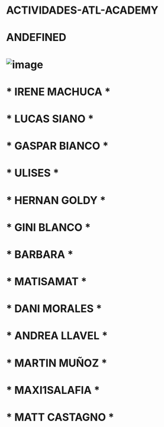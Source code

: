 #                                  ACTIVIDADES-ATL-ACADEMY

#                                       ANDEFINED   

#    ![image](https://github.com/HernanGoldy/actividades-atl-academy/assets/112596102/fc099bd4-925f-4724-9d48-94770f3b646d) 

#  * IRENE MACHUCA  *  
#  * LUCAS SIANO    *   
#  * GASPAR BIANCO  * 
#  * ULISES         * 
#  * HERNAN GOLDY   * 
#  * GINI BLANCO    *  
#  * BARBARA        *  
#  * MATISAMAT      *  
#  * DANI MORALES   *  
#  * ANDREA LLAVEL  *  
#  * MARTIN MUÑOZ   *  
#  * MAXI1SALAFIA   *  
#  * MATT CASTAGNO  *  

